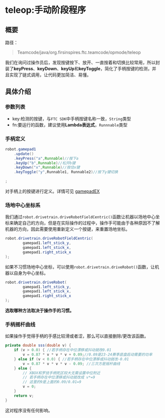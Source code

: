 # teleop:手动阶段程序

## 概要

路径：

> Teamcode/java/org.firsinspires.ftc.teamcode/opmode/teleop

我们在询问过操作员后，发现按键按下、放开、一直按着和切换比较常用，所以封装了**keyPress**、**keyDown**、**keyUp**和**keyToggle**，简化了手柄按键的检测，并且实现了链式调用，让代码更加简洁、易懂。

## 具体介绍
### 参数列表
- key:检测的按键，与```FTC SDK```中手柄按键名称一致，```String```类型
- fn:要运行的函数，建议使用**Lambda表达式**，```Runnnable```类型


### 手柄定义
```java
robot.gamepad1
    .update()
    .keyPress("a",Runnable)//按下a
    .keyUp("b",Runnable)//松开b键
    .keyDown("x",Runnable)//按住x键
    .keyToggle("y",Runnable1, Runnable2)//按下y键切换
    
;
```
对手柄上的按键进行定义。详情可见 [gamepadEX](basic/gamepadex.md)

### 场地中心坐标系

我们通过```robot.drivetrain.driveRobotFieldCentric()```函数让机器以场地中心坐标来确定自己的方向，但是在实际操作的过程中，操作手可能由于各种原因不了解机器的方向，因此需要使用重新定义一个按键，来重置场地坐标。

```java
robot.drivetrain.driveRobotFieldCentric(
        gamepad1.left_stick_y,
        gamepad1.left_stick_x,
        gamepad1.right_stick_x
);
```
如果不习惯场地中心坐标，可以使用```robot.drivetrain.driveRobot()```函数，让机器以自身为中心坐标。

```java
robot.drivetrain.driveRobot(
        gamepad1.left_stick_y,
        gamepad1.left_stick_x,
        gamepad1.right_stick_x
);
```

**选取哪种方法取决于操作手的习惯。**

### 手柄摇杆曲线
如果操作手觉得手柄的手感比较滑或者涩，那么可以直接删除/更改该函数。
```java
private double sss(double v) {
    if (v > 0.0) { //若手柄存在中位漂移或抖动就改0.01
        v = 0.87 * v * v * v + 0.09;//0.09是23-24赛季底盘启动需要的功率
    } else if (v < 0.0) { //若手柄存在中位漂移或抖动就改-0.01
        v = 0.87 * v * v * v - 0.09; //三次方是摇杆曲线
    } else {
        // XBOX和罗技手柄死区较大无需设置中位附近
        // 若手柄存在中位漂移或抖动就改成 v*=9
        // 这里的9是上面的0.09/0.01=9
        v = 0;
    }
    return v;
}
```
这对程序没有任何影响。